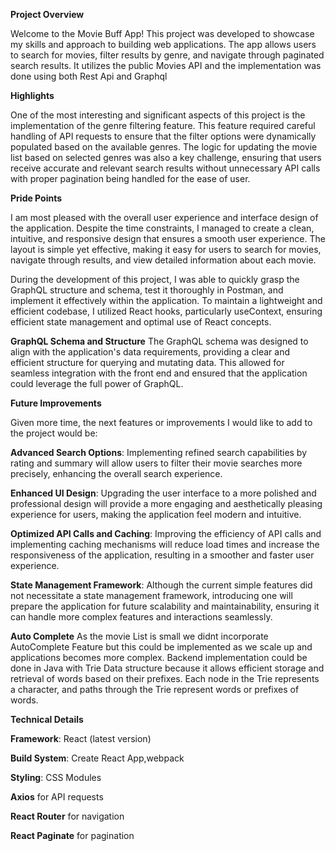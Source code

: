 **Project Overview**

Welcome to the Movie Buff App! This project was developed to showcase my skills and approach to building web applications. The app allows users to search for movies, filter results by genre, and navigate through paginated search results. It utilizes the public Movies API 
and the implementation was done using both Rest Api and Graphql

**Highlights**

One of the most interesting and significant aspects of this project is the implementation of the genre filtering feature. This feature required careful handling of API requests to ensure that the filter options were dynamically populated based on the available genres. The logic for updating the movie list based on selected genres was also a key challenge, ensuring that users receive accurate and relevant search results without unnecessary API calls with proper pagination being handled for the ease of user.


**Pride Points**

I am most pleased with the overall user experience and interface design of the application. Despite the time constraints, I managed to create a clean, intuitive, and responsive design that ensures a smooth user experience. The layout is simple yet effective, making it easy for users to search for movies, navigate through results, and view detailed information about each movie.

During the development of this project, I was able to quickly grasp the GraphQL structure and schema, test it thoroughly in Postman, and implement it effectively within the application. To maintain a lightweight and efficient codebase, I utilized React hooks, particularly useContext, ensuring efficient state management and optimal use of React concepts.

**GraphQL Schema and Structure**
The GraphQL schema was designed to align with the application's data requirements, providing a clear and efficient structure for querying and mutating data. This allowed for seamless integration with the front end and ensured that the application could leverage the full power of GraphQL.

**Future Improvements**

Given more time, the next features or improvements I would like to add to the project would be:

**Advanced Search Options**: Implementing refined search capabilities by rating and summary will allow users to filter their movie searches more precisely, enhancing the overall search experience.

**Enhanced UI Design**: Upgrading the user interface to a more polished and professional design will provide a more engaging and aesthetically pleasing experience for users, making the application feel modern and intuitive.

**Optimized API Calls and Caching**: Improving the efficiency of API calls and implementing caching mechanisms will reduce load times and increase the responsiveness of the application, resulting in a smoother and faster user experience.

**State Management Framework**: Although the current simple features did not necessitate a state management framework, introducing one will prepare the application for future scalability and maintainability, ensuring it can handle more complex features and interactions seamlessly.

**Auto Complete**
As the movie List is small we didnt incorporate AutoComplete Feature but this could be implemented as we scale up and applications becomes more complex.
Backend implementation could be done in Java with Trie Data structure because it allows efficient storage and retrieval of words based on their prefixes. Each node in the Trie represents a character, and paths through the Trie represent words or prefixes of words.


**Technical Details**

**Framework**: React (latest version)

**Build System**: Create React App,webpack

**Styling**: CSS Modules

**Axios** for API requests

**React Router** for navigation

**React Paginate** for pagination


